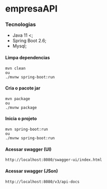 # empresaAPI

### Tecnologias
* Java 11 <;
* Spring Boot 2.6;
* Mysql;

#### Limpa dependencias
````
mvn clean
ou
./mvnw spring-boot:run
````

#### Cria o pacote jar
````
mvn package
ou
./mvnw package
````

#### Inicia o projeto
````
mvn spring-boot:run
ou
./mvnw spring-boot:run
````
#### Acessar swagger (UI)

````
http://localhost:8080/swagger-ui/index.html
````
#### Acessar swagger (JSon)

````
http://localhost:8080/v3/api-docs
````
